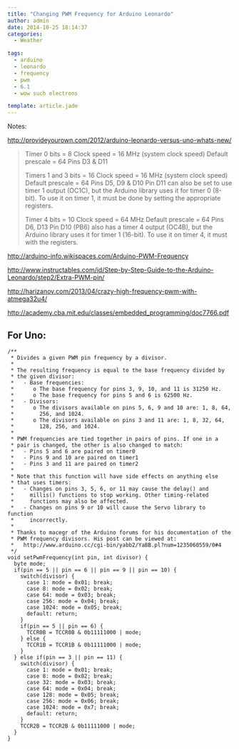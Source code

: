 ```yaml
---
title: "Changing PWM Frequency for Arduino Leonardo"
author: admin
date: 2014-10-25 18:14:37
categories:
  - Weather

tags: 
  - arduino
  - leonardo
  - frequency
  - pwm
  - 6.1
  - wow such electrons

template: article.jade
---
```


Notes:

http://provideyourown.com/2012/arduino-leonardo-versus-uno-whats-new/

> Timer 0
>   bits = 8
>   Clock speed = 16 MHz (system clock speed)
>   Default prescale = 64
>   Pins D3 & D11
> 
> Timers 1 and 3
>   bits = 16
>   Clock speed = 16 MHz (system clock speed)
>   Default prescale = 64
>   Pins D5, D9 & D10
>   Pin D11 can also be set to use timer 1 output (OC1C), but the Arduino library uses it for timer 0 (8-bit). To use it on timer 1, it must be done by setting the appropriate registers.
> 
> Timer 4
>   bits = 10
>   Clock speed = 64 MHz
>   Default prescale = 64
>   Pins D6, D13
>   Pin D10 (PB6) also has a timer 4 output (OC4B), but the Arduino library uses it for timer 1 (16-bit). To use it on timer 4, it must with the registers.

http://arduino-info.wikispaces.com/Arduino-PWM-Frequency

http://www.instructables.com/id/Step-by-Step-Guide-to-the-Arduino-Leonardo/step2/Extra-PWM-pin/

http://harizanov.com/2013/04/crazy-high-frequency-pwm-with-atmega32u4/

http://academy.cba.mit.edu/classes/embedded_programming/doc7766.pdf


## For Uno:

    /**
     * Divides a given PWM pin frequency by a divisor.
     * 
     * The resulting frequency is equal to the base frequency divided by
     * the given divisor:
     *   - Base frequencies:
     *      o The base frequency for pins 3, 9, 10, and 11 is 31250 Hz.
     *      o The base frequency for pins 5 and 6 is 62500 Hz.
     *   - Divisors:
     *      o The divisors available on pins 5, 6, 9 and 10 are: 1, 8, 64,
     *        256, and 1024.
     *      o The divisors available on pins 3 and 11 are: 1, 8, 32, 64,
     *        128, 256, and 1024.
     * 
     * PWM frequencies are tied together in pairs of pins. If one in a
     * pair is changed, the other is also changed to match:
     *   - Pins 5 and 6 are paired on timer0
     *   - Pins 9 and 10 are paired on timer1
     *   - Pins 3 and 11 are paired on timer2
     * 
     * Note that this function will have side effects on anything else
     * that uses timers:
     *   - Changes on pins 3, 5, 6, or 11 may cause the delay() and
     *     millis() functions to stop working. Other timing-related
     *     functions may also be affected.
     *   - Changes on pins 9 or 10 will cause the Servo library to function
     *     incorrectly.
     * 
     * Thanks to macegr of the Arduino forums for his documentation of the
     * PWM frequency divisors. His post can be viewed at:
     *   http://www.arduino.cc/cgi-bin/yabb2/YaBB.pl?num=1235060559/0#4
     */
    void setPwmFrequency(int pin, int divisor) {
      byte mode;
      if(pin == 5 || pin == 6 || pin == 9 || pin == 10) {
        switch(divisor) {
          case 1: mode = 0x01; break;
          case 8: mode = 0x02; break;
          case 64: mode = 0x03; break;
          case 256: mode = 0x04; break;
          case 1024: mode = 0x05; break;
          default: return;
        }
        if(pin == 5 || pin == 6) {
          TCCR0B = TCCR0B & 0b11111000 | mode;
        } else {
          TCCR1B = TCCR1B & 0b11111000 | mode;
        }
      } else if(pin == 3 || pin == 11) {
        switch(divisor) {
          case 1: mode = 0x01; break;
          case 8: mode = 0x02; break;
          case 32: mode = 0x03; break;
          case 64: mode = 0x04; break;
          case 128: mode = 0x05; break;
          case 256: mode = 0x06; break;
          case 1024: mode = 0x7; break;
          default: return;
        }
        TCCR2B = TCCR2B & 0b11111000 | mode;
      }
    }

